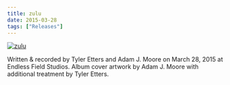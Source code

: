 ```yaml
---
title: zulu
date: 2015-03-28
tags: ["Releases"]
---
```


[![zulu](/images/zulu.jpg)](https://northerninformation.bandcamp.com/album/zulu)

Written & recorded by Tyler Etters and Adam J. Moore on March 28, 2015 at Endless Field Studios. Album cover artwork by Adam J. Moore with additional treatment by Tyler Etters.

